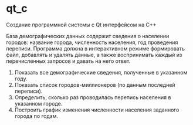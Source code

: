 # qt_c
Создание программной системы c Qt интерфейсом на С++

База демографических данных содержит сведения о населении городов: название города, численность населения, год проведения переписи. Программа должна в интерактивном режиме формировать файл, добавлять и удалять данные, а также воспринимать каждый из перечисленных запросов и давать на него ответ.
1. Показать все демографические сведения, полученные в указанном году.
2. Показать список городов-миллионеров (по данным последней переписи).
3. Определить, сколько раз проводилась перепись населения в указанном городе.
4. Построить график изменения численности населения заданного города по годам.

